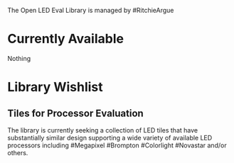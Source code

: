 The Open LED Eval Library is managed by #RitchieArgue

# Currently Available
Nothing

# Library Wishlist
## Tiles for Processor Evaluation
The library is currently seeking a collection of LED tiles that have substantially similar design supporting a wide variety of available LED processors including #Megapixel #Brompton #Colorlight #Novastar and/or others.
